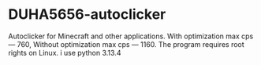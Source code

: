# DUHA5656-autoclicker
Autoclicker for Minecraft and other applications.
With optimization max cps — 760,
Without optimization max cps — 1160.
The program requires root rights on Linux.
i use python 3.13.4

